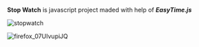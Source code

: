 **Stop Watch** is javascript project maded with help of ***EasyTime.js***


![stopwatch](https://user-images.githubusercontent.com/48854628/136018603-ce8ea058-dc8e-4a6c-bf6c-6d3e07645ab8.gif)


![firefox_07UIvupiJQ](https://user-images.githubusercontent.com/48854628/136018643-1fcd87f8-f249-4686-bf5c-b613b050e0f1.png)
